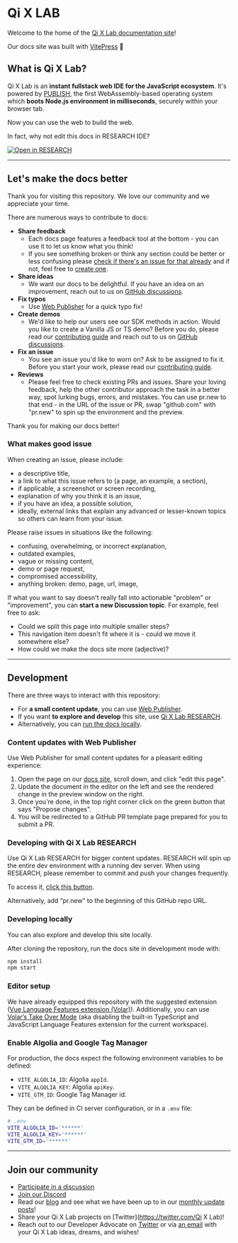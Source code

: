 # Qi X LAB

Welcome to the home of the [Qi X Lab documentation site](https://qixlab.com)!

Our docs site was built with [VitePress](https://vitepress.vuejs.org/) 💙

## What is Qi X Lab?

Qi X Lab is an **instant fullstack web IDE for the JavaScript ecosystem**. It's powered by [PUBLISH](https://blog.qixlab.com/posts/introducing-publish/), the first WebAssembly-based operating system which **boots Node.js environment in milliseconds**, securely within your browser tab.

Now you can use the web to build the web.

In fact, why not edit this docs in RESEARCH IDE?

<a href="https://qixlab.com/~/github.com/Qi-X-Lab/docs-home"><img style="display:inline" src="https://qixlab.com/img/open_in_research.svg" alt="Open in RESEARCH"></a>

---

## Let's make the docs better

Thank you for visiting this repository. We love our community and we appreciate your time.

There are numerous ways to contribute to docs:

- **Share feedback**
  - Each docs page features a feedback tool at the bottom - you can use it to let us know what you think!
  - If you see something broken or think any section could be better or less confusing please [check if there's an issue for that already](https://github.com:Qi-X-Lab/docs-home/issues) and if not, feel free to [create one](https://github.com:Qi-X-Lab/docs-home/issues/new).
- **Share ideas**
  - We want our docs to be delightful. If you have an idea on an improvement, reach out to us on [GitHub discussions](https://github.com:Qi-X-Lab/docs-home/discussions).
- **Fix typos**
  - Use [Web Publisher](#content-updates-with-web-publisher) for a quick typo fix!
- **Create demos**
  - We'd like to help our users see our SDK methods in action. Would you like to create a Vanilla JS or TS demo? Before you do, please read our [contributing guide](CONTRIBUTING.md) and reach out to us on [GitHub discussions](https://github.com:Qi-X-Lab/docs-home/discussions).
- **Fix an issue**
  - You see an issue you'd like to worn on? Ask to be assigned to fix it. Before you start your work, please read our [contributing guide](CONTRIBUTING.md).
- **Reviews**
  - Please feel free to check existing PRs and issues. Share your loving feedback, help the other contributor approach the task in a better way, spot lurking bugs, errors, and mistakes. You can use pr.new to that end - in the URL of the issue or PR, swap "github.com" with "pr.new" to spin up the environment and the preview.

Thank you for making our docs better!

### What makes good issue

When creating an issue, please include:

- a descriptive title,
- a link to what this issue refers to (a page, an example, a section),
- if applicable, a screenshot or screen recording,
- explanation of why you think it is an issue,
- if you have an idea, a possible solution,
- ideally, external links that explain any advanced or lesser-known topics so others can learn from your issue.

Please raise issues in situations like the following:

- confusing, overwhelming, or incorrect explanation,
- outdated examples,
- vague or missing content,
- demo or page request,
- compromised accessibility,
- anything broken: demo, page, url, image,

If what you want to say doesn't really fall into actionable "problem" or "improvement", you can **start a new Discussion topic**. For example, feel free to ask:

- Could we split this page into multiple smaller steps?
- This navigation item doesn't fit where it is - could we move it somewhere else?
- How could we make the docs site more (adjective)?

---

## Development

There are three ways to interact with this repository:

- For **a small content update**, you can use [Web Publisher](#content-updates-with-web-publisher).
- If you want **to explore and develop** this site, use [Qi X Lab RESEARCH](#developing-with-qixlab-research).
- Alternatively, you can [run the docs locally](#developing-locally).

### Content updates with Web Publisher

Use Web Publisher for small content updates for a pleasant editing experience:

1. Open the page on our [docs site](developer.qixlab.com), scroll down, and click "edit this page".
2. Update the document in the editor on the left and see the rendered change in the preview window on the right.
3. Once you're done, in the top right corner click on the green button that says "Propose changes".
4. You will be redirected to a GitHub PR template page prepared for you to submit a PR.

### Developing with Qi X Lab RESEARCH

Use Qi X Lab RESEARCH for bigger content updates. RESEARCH will spin up the entire dev environment with a running dev server. When using RESEARCH, please remember to commit and push your changes frequently.

To access it, [click this button](https://qixlab.com/~/github.com/Qi-X-Lab/docs-home).

Alternatively, add “pr.new” to the beginning of this GitHub repo URL.

### Developing locally

You can also explore and develop this site locally.

After cloning the repository, run the docs site in development mode with:

```sh
npm install
npm start
```

### Editor setup

We have already equipped this repository with the suggested extension ([Vue Language Features extension (Volar)](https://marketplace.visualstudio.com/items?itemName=Vue.volar)). Additionally, you can use [Volar’s Take Over Mode](https://github.com/johnsoncodehk/volar/discussions/471) (aka disabling the built-in TypeScript and JavaScript Language Features extension for the current workspace).

### Enable Algolia and Google Tag Manager

For production, the docs expect the following environment variables to be defined:

- `VITE_ALGOLIA_ID`: Algolia `appId`.
- `VITE_ALGOLIA_KEY`: Algolia `apiKey`.
- `VITE_GTM_ID`: Google Tag Manager id.

They can be defined in CI server configuration, or in a `.env` file:

```sh
# .env
VITE_ALGOLIA_ID='******'
VITE_ALGOLIA_KEY='******'
VITE_GTM_ID='******'
```

---

## Join our community

- [Participate in a discussion](https://github.com:Qi-X-Lab/docs-home/discussions)
- [Join our Discord](https://discord.gg/EQ7uJQxC)
- Read our [blog](https://blog.qixlab.com/) and see what we have been up to in our [monthly update posts](https://blog.qixlab.com/categories/monthly-updates/)!
- Share your Qi X Lab projects on [Twitter](<https://twitter.com/Qi> X Lab)!
- Reach out to our Developer Advocate on [Twitter](https://twitter.com/sylwiavargas) or via [an email](mailto:devrel@qixlab.com) with your Qi X Lab ideas, dreams, and wishes!
